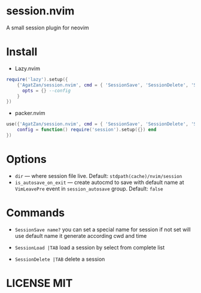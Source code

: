 # session.nvim

A small session plugin for neovim

# Install

- Lazy.nvim

```lua
require('lazy').setup({
    {'AgatZan/session.nvim', cmd = { 'SessionSave', 'SessionDelete', 'SessionLoad'},
      opts = {} --config
    }
})
```

- packer.nvim

```lua
use({'AgatZan/session.nvim', cmd = { 'SessionSave', 'SessionDelete', 'SessionLoad'},
    config = function() require('session').setup({}) end
})
```

# Options

- `dir` — where session file live. Default: `stdpath(cache)/nvim/session`
- `is_autosave_on_exit` — create autocmd to save with default name at `VimLeavePre` event in `session_autosave` group. Default: `false`

# Commands

- `SessionSave name?` you can set a special name for session if not set will use default name it
  generate according cwd and time

- `SessionLoad |TAB` load a session by select from complete list

- `SessionDelete |TAB` delete a session

# LICENSE MIT
